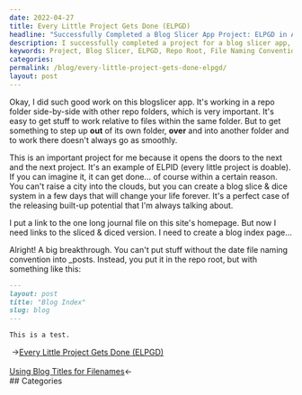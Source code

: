 ```yaml
---
date: 2022-04-27
title: Every Little Project Gets Done (ELPGD)
headline: "Successfully Completed a Blog Slicer App Project: ELPGD in Action!"
description: I successfully completed a project for a blog slicer app, demonstrating the power of ELPGD (Every Little Project Gets Done). I figured out how to put the sliced and diced version of my blog in the repo root, and have created a blog that I'm sure readers will find interesting. Read my post to learn more!
keywords: Project, Blog Slicer, ELPGD, Repo Root, File Naming Convention, Journal File, Homepage, Link, Sliced and Diced, Create Blog
categories: 
permalink: /blog/every-little-project-gets-done-elpgd/
layout: post
---
```



Okay, I did such good work on this blogslicer app. It's working in a repo
folder side-by-side with other repo folders, which is very important. It's easy
to get stuff to work relative to files within the same folder. But to get
something to step up **out** of its own folder, **over** and into another
folder and to work there doesn't always go as smoothly.

This is an important project for me because it opens the doors to the next and
the next project. It's an example of ELPID (every little project is doable). If
you can imagine it, it can get done... of course within a certain reason. You
can't raise a city into the clouds, but you can create a blog slice & dice
system in a few days that will change your life forever. It's a perfect case of
the releasing built-up potential that I'm always talking about.

I put a link to the one long journal file on this site's homepage. But now I
need links to the sliced & diced version. I need to create a blog index page...

Alright! A big breakthrough. You can't put stuff without the date file naming
convention into \_posts. Instead, you put it in the repo root, but with
something like this:

```markdown
---
layout: post
title: "Blog Index"
slug: blog
---

This is a test.
```

<div class="post-nav"><div class="post-nav-prev"><span class="arrow">&nbsp;&rarr;</span><a href="/blog/every-little-project-gets-done-elpgd/">Every Little Project Gets Done (ELPGD)</a></div> &nbsp; <div class="post-nav-next"><a href="/blog/using-blog-titles-for-filenames/">Using Blog Titles for Filenames</a><span class="arrow">&larr;&nbsp;</span></div></div>
## Categories

<ul></ul>